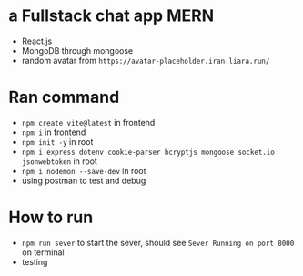 # a Fullstack chat app MERN
- React.js
- MongoDB through mongoose
- random avatar from `https://avatar-placeholder.iran.liara.run/`
# Ran command
- `npm create vite@latest` in frontend
- `npm i` in frontend
- `npm init -y` in root
- `npm i express dotenv cookie-parser bcryptjs mongoose socket.io jsonwebtoken` in root
- `npm i nodemon --save-dev` in root
- using postman to test and debug
# How to run
- `npm run sever` to start the sever, should see `Sever Running on port 8000` on terminal
- testing
